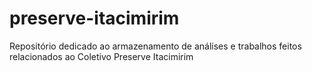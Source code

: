 # preserve-itacimirim
Repositório dedicado ao armazenamento de análises e trabalhos feitos relacionados ao Coletivo Preserve Itacimirim
